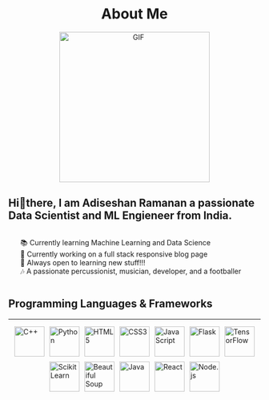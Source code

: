 <div align="center">
  <h1>About Me</h1>
  <img src="https://media1.giphy.com/media/v1.Y2lkPTc5MGI3NjExZDB5aGpvZWh0aWJydXM0MXlybnZzaDU1bGtsOGNveHd3aXpyaDI4NSZlcD12MV9pbnRlcm5hbF9naWZfYnlfaWQmY3Q9Zw/ZVik7pBtu9dNS/giphy.gif" alt="GIF" width="300" />
</div>

<h2>Hi👋there, I am Adiseshan Ramanan a passionate Data Scientist and ML Engieneer from India.</h2>
<ul style="list-style: none; text-align: left; display: inline-block;">
   <li>📚 Currently learning Machine Learning and Data Science</li>
  <li>🌱 Currently working on a full stack responsive blog page</li>
  <li>🚀 Always open to learning new stuff!!!</li>
  <li>🎶 A passionate percussionist, musician, developer, and a footballer</li>
</ul>
<ul style="list-style: none; text-align: left; display: inline-block;"></ul>

<div>
  <h2>Programming Languages & Frameworks</h2>
  <hr />
  <div style="display: flex; flex-wrap: wrap; justify-content: center; align-items: center; gap: 10px;">
    <img src="https://img.icons8.com/color/60/000000/c-plus-plus-logo.png" alt="C++" width="60" height="60" />
    <img src="https://img.icons8.com/color/60/000000/python.png" alt="Python" width="60" height="60" />
    <img src="https://img.icons8.com/color/60/000000/html-5--v1.png" alt="HTML5" width="60" height="60" />
    <img src="https://img.icons8.com/color/60/000000/css3.png" alt="CSS3" width="60" height="60" />
    <img src="https://img.icons8.com/color/60/000000/javascript.png" alt="JavaScript" width="60" height="60" />
    <img src="https://img.icons8.com/?size=256&id=MHcMYTljfKOr&format=png" alt="Flask" width="60" height="60" />
    <img src="https://img.icons8.com/color/60/000000/tensorflow.png" alt="TensorFlow" width="60" height="60" />
    <img src="https://icon.icepanel.io/Technology/svg/scikit-learn.svg" alt="Scikit Learn" width="60" height="60" />
    <img src="https://app.matatika.com/assets/images/datasource/tap-beautifulsoup.png" alt="Beautiful Soup" width="60" height="60" />
    <img src="https://img.icons8.com/color/60/000000/java-coffee-cup-logo.png" alt="Java" width="60" height="60" />
    <img src="https://img.icons8.com/color/60/000000/react-native.png" alt="React" width="60" height="60" />
    <img src="https://img.icons8.com/color/60/000000/nodejs.png" alt="Node.js" width="60" height="60" />
  </div>
</div>

